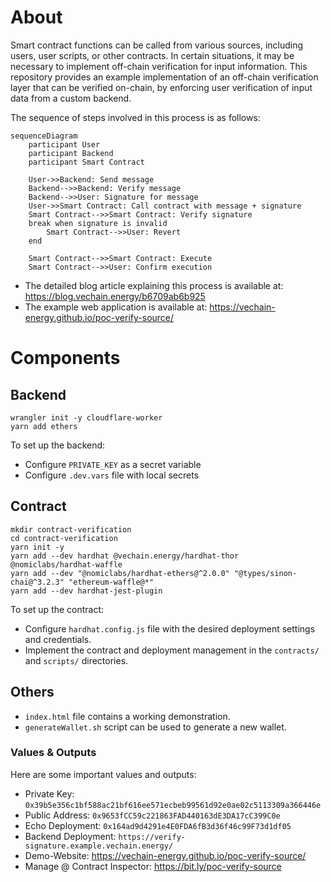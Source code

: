 # About

Smart contract functions can be called from various sources, including users, user scripts, or other contracts. In certain situations, it may be necessary to implement off-chain verification for input information. This repository provides an example implementation of an off-chain verification layer that can be verified on-chain, by enforcing user verification of input data from a custom backend.

The sequence of steps involved in this process is as follows:

```mermaid
sequenceDiagram
    participant User
    participant Backend
    participant Smart Contract

    User->>Backend: Send message
    Backend-->>Backend: Verify message
    Backend-->>User: Signature for message
    User->>Smart Contract: Call contract with message + signature
    Smart Contract-->>Smart Contract: Verify signature
    break when signature is invalid
        Smart Contract-->>User: Revert
    end

    Smart Contract-->>Smart Contract: Execute
    Smart Contract-->>User: Confirm execution
```


- The detailed blog article explaining this process is available at: https://blog.vechain.energy/b6709ab6b925
- The example web application is available at: https://vechain-energy.github.io/poc-verify-source/

# Components

## Backend

```shell
wrangler init -y cloudflare-worker
yarn add ethers
```

To set up the backend:

- Configure `PRIVATE_KEY` as a secret variable
- Configure `.dev.vars` file with local secrets

## Contract

```shell
mkdir contract-verification
cd contract-verification
yarn init -y
yarn add --dev hardhat @vechain.energy/hardhat-thor @nomiclabs/hardhat-waffle
yarn add --dev "@nomiclabs/hardhat-ethers@^2.0.0" "@types/sinon-chai@^3.2.3" "ethereum-waffle@*"
yarn add --dev hardhat-jest-plugin
```

To set up the contract:

- Configure `hardhat.config.js` file with the desired deployment settings and credentials.
- Implement the contract and deployment management in the `contracts/` and `scripts/` directories.

## Others

- `index.html` file contains a working demonstration.
- `generateWallet.sh` script can be used to generate a new wallet.

### Values & Outputs

Here are some important values and outputs:

- Private Key: `0x39b5e356c1bf588ac21bf616ee571ecbeb99561d92e0ae02c5113309a366446e`
- Public Address: `0x9653fCC59c221863FAD440163dE3DA17cC399C0e`
- Echo Deployment: `0x164ad9d4291e4E0FDA6fB3d36f46c99F73d1df05`
- Backend Deployment: `https://verify-signature.example.vechain.energy/`
- Demo-Website: https://vechain-energy.github.io/poc-verify-source/
- Manage @ Contract Inspector: https://bit.ly/poc-verify-source